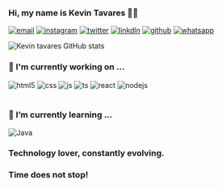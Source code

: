 ### Hi, my name is Kevin Tavares 👨‍💻

[![email](https://img.shields.io/badge/Gmail-D14836?style=for-the-badge&logo=gmail&logoColor=white)](greencorporate3@gmail.com)
[![instagram](https://img.shields.io/badge/Instagram-E4405F?style=for-the-badge&logo=instagram&logoColor=white)](https://www.instagram.com/blackpantherr_33/)
[![twitter](https://img.shields.io/badge/Twitter-1DA1F2?style=for-the-badge&logo=twitter&logoColor=white)](
https://twitter.com/Kvtavares)
[![linkdln](https://img.shields.io/badge/LinkedIn-0077B5?style=for-the-badge&logo=linkedin&logoColor=white)](
https://www.linkedin.com/in/kevin-tavares-473091199/)
[![github](	https://img.shields.io/badge/GitHub-100000?style=for-the-badge&logo=github&logoColor=white)](https://github.com/Kevintavares33)
[![whatsapp](https://img.shields.io/badge/WhatsApp-25D366?style=for-the-badge&logo=whatsapp&logoColor=white)](+5561996030707)



![Kevin tavares GitHub stats](https://github-readme-stats.vercel.app/api?username=kevintavares33&show_icons=true&theme=dracula)


### 🔭 I'm currently working on ...
<div style="display: inline_block">
  <img align="center" alt="html5" src="https://img.shields.io/badge/HTML5-E34F26?style=for-the-badge&logo=html5&logoColor=white" />
  <img align="center" alt="css" src="https://img.shields.io/badge/CSS3-1572B6?style=for-the-badge&logo=css3&logoColor=white" />
  <img align="center" alt="js" src="https://img.shields.io/badge/JavaScript-F7DF1E?style=for-the-badge&logo=javascript&logoColor=black" />
  <img align="center" alt="ts" src="https://img.shields.io/badge/TypeScript-007ACC?style=for-the-badge&logo=typescript&logoColor=white" />
  <img align="center" alt="react" src="https://img.shields.io/badge/React-20232A?style=for-the-badge&logo=react&logoColor=61DAFB" />
  <img align="center" alt="nodejs" src="https://img.shields.io/badge/Node.js-43853D?style=for-the-badge&logo=node.js&logoColor=white" />
</div><br/>


### 🌱 I’m currently learning ...

<div style="display: inline_block">
<img align="center" alt="Java" src="https://img.shields.io/badge/C%23-239120?style=for-the-badge&logo=c-sharp&logoColor=white> <br>](https://img.shields.io/badge/Java-ED8B00?style=for-the-badge&logo=openjdk&logoColor=white"/>


### Technology lover, constantly evolving.
### Time does not stop!

</div>
